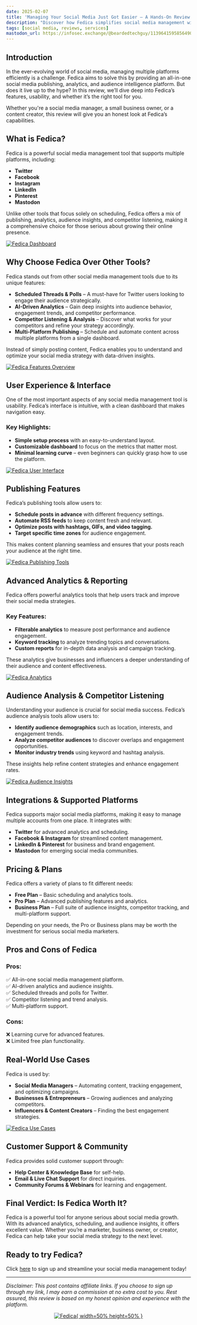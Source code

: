 ```yaml
---
date: 2025-02-07
title: 'Managing Your Social Media Just Got Easier – A Hands-On Review of Fedica'
description: "Discover how Fedica simplifies social media management with powerful scheduling, analytics, and audience insights. Read our in-depth review to see if it's the right tool for you!"
tags: [social media, reviews, services]
mastodon_url: https://infosec.exchange/@beardedtechguy/113964159585649056
---
```


## Introduction

In the ever-evolving world of social media, managing multiple platforms efficiently is a challenge. Fedica aims to solve this by providing an all-in-one social media publishing, analytics, and audience intelligence platform. But does it live up to the hype? In this review, we’ll dive deep into Fedica’s features, usability, and whether it’s the right tool for you.

Whether you're a social media manager, a small business owner, or a content creator, this review will give you an honest look at Fedica’s capabilities.

## What is Fedica?

Fedica is a powerful social media management tool that supports multiple platforms, including:

- **Twitter**
- **Facebook**
- **Instagram**
- **LinkedIn**
- **Pinterest**
- **Mastodon**

Unlike other tools that focus solely on scheduling, Fedica offers a mix of publishing, analytics, audience insights, and competitor listening, making it a comprehensive choice for those serious about growing their online presence.

[![Fedica Dashboard](https://d2gdx5nv84sdx2.cloudfront.net/uploads/9g54xov3/marketing_asset/banner/13314/19.png)](https://fedica.com?_by=beardedtechguy)

## Why Choose Fedica Over Other Tools?

Fedica stands out from other social media management tools due to its unique features:

- **Scheduled Threads & Polls** – A must-have for Twitter users looking to engage their audience strategically.
- **AI-Driven Analytics** – Gain deep insights into audience behavior, engagement trends, and competitor performance.
- **Competitor Listening & Analysis** – Discover what works for your competitors and refine your strategy accordingly.
- **Multi-Platform Publishing** – Schedule and automate content across multiple platforms from a single dashboard.

Instead of simply posting content, Fedica enables you to understand and optimize your social media strategy with data-driven insights.

[![Fedica Features Overview](https://d2gdx5nv84sdx2.cloudfront.net/uploads/9g54xov3/marketing_asset/banner/13313/18.png)](https://fedica.com?_by=beardedtechguy)

## User Experience & Interface

One of the most important aspects of any social media management tool is usability. Fedica’s interface is intuitive, with a clean dashboard that makes navigation easy.

### Key Highlights:

- **Simple setup process** with an easy-to-understand layout.
- **Customizable dashboard** to focus on the metrics that matter most.
- **Minimal learning curve** – even beginners can quickly grasp how to use the platform.

[![Fedica User Interface](https://d2gdx5nv84sdx2.cloudfront.net/uploads/9g54xov3/marketing_asset/banner/13312/17.png)](https://fedica.com?_by=beardedtechguy)

## Publishing Features

Fedica’s publishing tools allow users to:

- **Schedule posts in advance** with different frequency settings.
- **Automate RSS feeds** to keep content fresh and relevant.
- **Optimize posts with hashtags, GIFs, and video tagging.**
- **Target specific time zones** for audience engagement.

This makes content planning seamless and ensures that your posts reach your audience at the right time.

[![Fedica Publishing Tools](https://d2gdx5nv84sdx2.cloudfront.net/uploads/9g54xov3/marketing_asset/banner/13311/16.png)](https://fedica.com?_by=beardedtechguy)

## Advanced Analytics & Reporting

Fedica offers powerful analytics tools that help users track and improve their social media strategies.

### Key Features:

- **Filterable analytics** to measure post performance and audience engagement.
- **Keyword tracking** to analyze trending topics and conversations.
- **Custom reports** for in-depth data analysis and campaign tracking.

These analytics give businesses and influencers a deeper understanding of their audience and content effectiveness.

[![Fedica Analytics](https://d2gdx5nv84sdx2.cloudfront.net/uploads/9g54xov3/marketing_asset/banner/13310/15.png)](https://fedica.com?_by=beardedtechguy)

## Audience Analysis & Competitor Listening

Understanding your audience is crucial for social media success. Fedica’s audience analysis tools allow users to:

- **Identify audience demographics** such as location, interests, and engagement trends.
- **Analyze competitor audiences** to discover overlaps and engagement opportunities.
- **Monitor industry trends** using keyword and hashtag analysis.

These insights help refine content strategies and enhance engagement rates.

[![Fedica Audience Insights](https://d2gdx5nv84sdx2.cloudfront.net/uploads/9g54xov3/marketing_asset/banner/13306/11.png)](https://fedica.com?_by=beardedtechguy)

## Integrations & Supported Platforms

Fedica supports major social media platforms, making it easy to manage multiple accounts from one place. It integrates with:

- **Twitter** for advanced analytics and scheduling.
- **Facebook & Instagram** for streamlined content management.
- **LinkedIn & Pinterest** for business and brand engagement.
- **Mastodon** for emerging social media communities.

## Pricing & Plans

Fedica offers a variety of plans to fit different needs:

- **Free Plan** – Basic scheduling and analytics tools.
- **Pro Plan** – Advanced publishing features and analytics.
- **Business Plan** – Full suite of audience insights, competitor tracking, and multi-platform support.

Depending on your needs, the Pro or Business plans may be worth the investment for serious social media marketers.

## Pros and Cons of Fedica

### Pros:

✅ All-in-one social media management platform.  
✅ AI-driven analytics and audience insights.  
✅ Scheduled threads and polls for Twitter.  
✅ Competitor listening and trend analysis.  
✅ Multi-platform support.  

### Cons:

❌ Learning curve for advanced features.  
❌ Limited free plan functionality.  

## Real-World Use Cases

Fedica is used by:

- **Social Media Managers** – Automating content, tracking engagement, and optimizing campaigns.
- **Businesses & Entrepreneurs** – Growing audiences and analyzing competitors.
- **Influencers & Content Creators** – Finding the best engagement strategies.

[![Fedica Use Cases](https://d2gdx5nv84sdx2.cloudfront.net/uploads/9g54xov3/marketing_asset/banner/13304/9.png)](https://fedica.com?_by=beardedtechguy)

## Customer Support & Community

Fedica provides solid customer support through:

- **Help Center & Knowledge Base** for self-help.
- **Email & Live Chat Support** for direct inquiries.
- **Community Forums & Webinars** for learning and engagement.

## Final Verdict: Is Fedica Worth It?

Fedica is a powerful tool for anyone serious about social media growth. With its advanced analytics, scheduling, and audience insights, it offers excellent value. Whether you’re a marketer, business owner, or creator, Fedica can help take your social media strategy to the next level.

## Ready to try Fedica?

Click [here](https://fedica.com?_by=beardedtechguy) to sign up and streamline your social media management today!

---

*Disclaimer: This post contains affiliate links. If you choose to sign up through my link, I may earn a commission at no extra cost to you. Rest assured, this review is based on my honest opinion and experience with the platform.*

<div align="center">

[![Fedica](https://d2gdx5nv84sdx2.cloudfront.net/uploads/9g54xov3/marketing_asset/banner/13332/Logo.White.png){ width=50% height=50% }](https://fedica.com?_by=beardedtechguy)

</div>